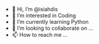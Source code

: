 - 👋 Hi, I’m @isiahdis
- 👀 I’m interested in Coding
- 🌱 I’m currently learning Python
- 💞️ I’m looking to collaborate on ...
- 📫 How to reach me ...

<!---
isiahdis/isiahdis is a ✨ special ✨ repository because its `README.md` (this file) appears on your GitHub profile.
You can click the Preview link to take a look at your changes.
--->
